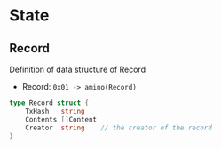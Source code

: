 <!--
order: 1
-->

# State

## Record

Definition of data structure of Record

- Record: `0x01 -> amino(Record)`

```go
type Record struct {
    TxHash   string    
    Contents []Content 
    Creator  string    // the creator of the record
}
```
